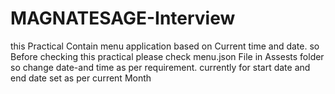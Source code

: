 # MAGNATESAGE-Interview

this Practical Contain menu application based on Current time and date. so Before checking this practical please check menu.json File in Assests folder so 
change date-and time as per requirement. currently for start date and end date set as per current Month
